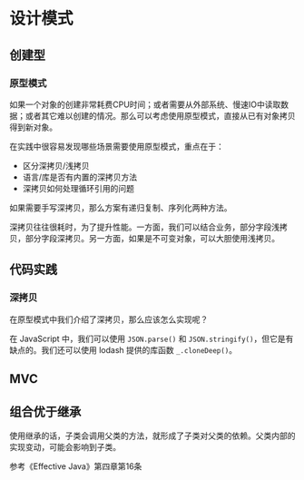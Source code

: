 # 设计模式
## 创建型
### 原型模式
如果一个对象的创建非常耗费CPU时间；或者需要从外部系统、慢速IO中读取数据；或者其它难以创建的情况。那么可以考虑使用原型模式，直接从已有对象拷贝得到新对象。

在实践中很容易发现哪些场景需要使用原型模式，重点在于：
- 区分深拷贝/浅拷贝
- 语言/库是否有内置的深拷贝方法
- 深拷贝如何处理循环引用的问题

如果需要手写深拷贝，那么方案有递归复制、序列化两种方法。

深拷贝往往很耗时，为了提升性能。一方面，我们可以结合业务，部分字段浅拷贝，部分字段深拷贝。另一方面，如果是不可变对象，可以大胆使用浅拷贝。

## 代码实践
### 深拷贝
在原型模式中我们介绍了深拷贝，那么应该怎么实现呢？

在 JavaScript 中，我们可以使用 `JSON.parse()` 和 `JSON.stringify()`，但它是有缺点的。我们还可以使用 lodash 提供的库函数 `_.cloneDeep()`。

## MVC

## 组合优于继承
使用继承的话，子类会调用父类的方法，就形成了子类对父类的依赖。父类内部的实现变动，可能会影响到子类。

参考《Effective Java》第四章第16条
